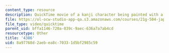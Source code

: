 ```yaml
---
content_type: resource
description: QuickTime movie of a kanji character being painted with a brush.
file: https://ol-ocw-studio-app-qa.s3.amazonaws.com/courses/21g-504-japanese-iv-spring-2009/8a97768d2aebea8c70331d5bf2985c59_4386.mov
file_type: video/quicktime
parent_uid: bffa1146-720a-039c-9aec-636a7a7ab4cd
resourcetype: Other
title: '4386'
uid: 8a97768d-2aeb-ea8c-7033-1d5bf2985c59
---
```

